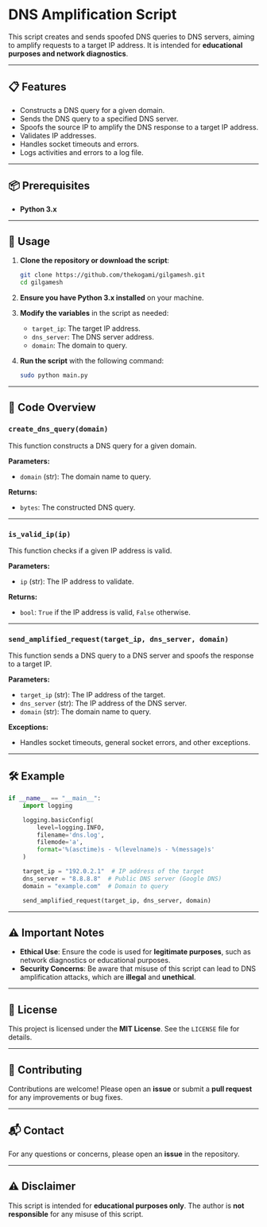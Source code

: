 # DNS Amplification Script

This script creates and sends spoofed DNS queries to DNS servers, aiming to amplify requests to a target IP address. It is intended for **educational purposes and network diagnostics**.

---

## 📋 Features

- Constructs a DNS query for a given domain.
- Sends the DNS query to a specified DNS server.
- Spoofs the source IP to amplify the DNS response to a target IP address.
- Validates IP addresses.
- Handles socket timeouts and errors.
- Logs activities and errors to a log file.

---

## 📦 Prerequisites

- **Python 3.x**

---

## 🚀 Usage

1. **Clone the repository or download the script**:
   ```bash
   git clone https://github.com/thekogami/gilgamesh.git
   cd gilgamesh
   ```

2. **Ensure you have Python 3.x installed** on your machine.

3. **Modify the variables** in the script as needed:
   - `target_ip`: The target IP address.
   - `dns_server`: The DNS server address.
   - `domain`: The domain to query.

4. **Run the script** with the following command:
   ```bash
   sudo python main.py
   ```

---

## 📝 Code Overview

### **`create_dns_query(domain)`**
This function constructs a DNS query for a given domain.

**Parameters:**
- `domain` (str): The domain name to query.

**Returns:**
- `bytes`: The constructed DNS query.

---

### **`is_valid_ip(ip)`**
This function checks if a given IP address is valid.

**Parameters:**
- `ip` (str): The IP address to validate.

**Returns:**
- `bool`: `True` if the IP address is valid, `False` otherwise.

---

### **`send_amplified_request(target_ip, dns_server, domain)`**
This function sends a DNS query to a DNS server and spoofs the response to a target IP.

**Parameters:**
- `target_ip` (str): The IP address of the target.
- `dns_server` (str): The IP address of the DNS server.
- `domain` (str): The domain name to query.

**Exceptions:**
- Handles socket timeouts, general socket errors, and other exceptions.

---

## 🛠 Example

```python
if __name__ == "__main__":
    import logging

    logging.basicConfig(
        level=logging.INFO,
        filename='dns.log',
        filemode='a',
        format='%(asctime)s - %(levelname)s - %(message)s'
    )

    target_ip = "192.0.2.1"  # IP address of the target
    dns_server = "8.8.8.8"  # Public DNS server (Google DNS)
    domain = "example.com"  # Domain to query

    send_amplified_request(target_ip, dns_server, domain)
```

---

## ⚠️ Important Notes

- **Ethical Use**: Ensure the code is used for **legitimate purposes**, such as network diagnostics or educational purposes.
- **Security Concerns**: Be aware that misuse of this script can lead to DNS amplification attacks, which are **illegal** and **unethical**.

---

## 📜 License

This project is licensed under the **MIT License**. See the `LICENSE` file for details.

---

## 🤝 Contributing

Contributions are welcome! Please open an **issue** or submit a **pull request** for any improvements or bug fixes.

---

## 📬 Contact

For any questions or concerns, please open an **issue** in the repository.

---

## ⚠️ Disclaimer

This script is intended for **educational purposes only**. The author is **not responsible** for any misuse of this script.
```
